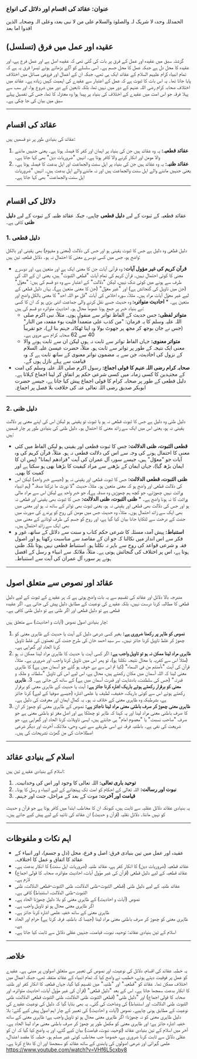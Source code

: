 ### عنوان: عقائد کی اقسام اور دلائل کی انواع

الحمدللہ وحدہ لا شریک لہ والصلوۃ والسلام علی من لا نبی بعدہ وعلی الہ وصحابہ الذین افدوا اما بعد

## عقیدہ اور عمل میں فرق (تسلسل)

گزشتہ سبق میں عقیدہ اور عمل کے فرق پر بات کی گئی تھی کہ عقیدہ اصل ہے اور عمل فرع ہے، اور عقیدہ کا محل دل ہے جبکہ عمل کا محل جسم ہے۔ اسی سلسلے کو آگے بڑھاتے ہوئے تیسرا فرق یہ ہے کہ تمام انبیاء کرام علیہم السلام کے عقائد ایک ہی تھے، جبکہ ان کے اعمال اور فروعی مسائل میں اختلاف پایا جاتا تھا۔ یہ اس بات کا ثبوت ہے کہ عمل کے اعتبار سے عقیدے کی اہمیت کہیں زیادہ ہے۔ عقائد میں اختلاف صحابہ کرام رضی اللہ عنہم کے دور میں نہیں تھا، بلکہ تابعین کے دور میں شروع ہوا، اور سب سے پہلا فرقہ جو اس امت میں عقیدے کے اختلاف کی بنیاد پر پیدا ہوا وہ معتزلہ کا تھا، جس کی تفصیل پہلے سبق میں بیان کی جا چکی ہے۔

---

## عقائد کی اقسام

عقائد کی بنیادی طور پر دو قسمیں ہیں:
1.  **عقائد قطعیہ:** یہ وہ عقائد ہیں جن کی بنیاد پر ایمان اور کفر کا فیصلہ ہوتا ہے۔ یعنی جنہیں ماننے والا مومن اور انکار کرنے والا کافر ہوتا ہے۔ انہیں "ضروریات دین" بھی کہا جاتا ہے۔
2.  **عقائد ظنیہ:** یہ وہ عقائد ہیں جن کی بنیاد پر اہل سنت والجماعت اور اہل بدعت کا فیصلہ ہوتا ہے۔ یعنی جنہیں ماننے والے اہل سنت والجماعت ہیں اور نہ ماننے والے اہل بدعت ہیں۔ انہیں "ضروریات اہل سنت والجماعت" بھی کہا جاتا ہے۔

---

## دلائل کی اقسام

عقائد قطعیہ کے ثبوت کے لیے **دلیل قطعی** چاہیے، جبکہ عقائد ظنیہ کے ثبوت کے لیے **دلیل ظنی** کافی ہے۔

### 1. دلیل قطعی

دلیل قطعی وہ دلیل ہے جس کا ثبوت یقینی ہو اور جس کی دلالت (معنی و مفہوم) بھی یقینی اور بالکل واضح ہو، جس میں کسی دوسرے معنی کا احتمال نہ ہو۔ دلائل قطعیہ تین ہیں:
* **قرآن کریم کی غیر مؤول آیات:** وہ قرآنی آیات جن کا معنی ایک ہے اور متعین ہے، اور دوسرے معنی کا کوئی احتمال نہیں۔ قرآن کریم کی تمام آیات "قطعی الثبوت" ہیں، یعنی ان کے اللہ کی طرف سے ہونے میں کوئی شک نہیں، لیکن "دلالت" کے اعتبار سے وہ دو قسم کی ہیں: "معوّل" (جن میں تاویل کی گنجائش ہے) اور "غیر معوّل" (جن کا معنی متعین ہے)۔ یہاں دلیل قطعی کے لیے غیر معوّل آیات مراد ہیں۔ مثلاً، سورہ اخلاص کی آیات "قل ھو اللہ احد" کا معنی بالکل واضح اور متعین ہے۔ * **احادیث متواترہ:** وہ حدیث جسے نقل کرنے والی جماعت اتنی بڑی ہو کہ ان کا کسی بے بنیاد خبر پر جمع ہونا عموماً محال ہو۔ احادیث متواترہ دو قسم کی ہیں:
    * **متواتر لفظی:** جس حدیث کے الفاظ تواتر سے منقول ہوں۔ مثلاً، نبی اکرم صلی اللہ علیہ وسلم کا یہ فرمان: "من کذب علی متعمداً فلیت بوء مقعدہ من النار" (جس نے جان بوجھ کر مجھ پر جھوٹ بولا وہ اپنا ٹھکانہ جہنم بنا لے)، جو تقریباً 40 سے 62 صحابہ کرام سے مروی ہے۔
    * **متواتر معنوی:** جہاں الفاظ تواتر سے ثابت نہ ہوں لیکن ان سے ثابت ہونے والا معنی ایک نتیجہ کے طور پر تواتر سے ثابت ہو۔ مثلاً، حضرت عیسیٰ علیہ السلام کے نزول کی احادیث، جن سے یہ مضمون تواتر معنوی کے ساتھ ثابت ہے کہ وہ قیامت سے پہلے نازل ہوں گے۔
* **صحابہ کرام رضی اللہ عنہم کا قولی اجماع:** رسول اکرم صلی اللہ علیہ وسلم کی امت کے مجتہدین کا کسی زمانہ میں کسی شرعی حکم پر اتفاق کر لینا اجماع کہلاتا ہے۔ دلیل قطعی کے طور پر صحابہ کرام کا قولی اجماع پیش کیا جاتا ہے، جیسے حضرت ابوبکر صدیق رضی اللہ تعالی عنہ کی خلافت بلا فصل پر اجماع۔

---

### 2. دلیل ظنی

دلیل ظنی وہ دلیل ہے جس کا ثبوت قطعی نہ ہو یا ثبوت تو یقینی ہو لیکن اس کی اپنے معنی پر دلالت یقینی نہ ہو، یعنی اس میں ایک سے زائد معنی کا احتمال ہو۔ دلیل ظنی کی بنیادی طور پر چار قسمیں ہیں:
* **قطعی الثبوت، ظنی الدلالت:** جس کا ثبوت قطعی اور یقینی ہو لیکن الفاظ میں کئی معنی کا احتمال ہونے کی وجہ سے اس کی دلالت قطعی نہ ہو۔ مثلاً، قرآن کریم کی وہ آیات جو "معوّل" ہیں، جیسے سورہ آل عمران کی آیت "فزادھم ایمانا" (پس ان کا ایمان بڑھ گیا)، جہاں ایمان کے بڑھنے سے مراد کیفیت کا بڑھنا بھی ہو سکتا ہے اور کمیت کا بھی۔
* **ظنی الثبوت، قطعی الدلالت:** جس کا ثبوت قطعی اور یقینی نہ ہو (جیسے خبر واحد) لیکن اس کی دلالت قطعی اور واضح ہو کہ معنی متعین ہو۔ مثلاً، حدیث "لا نورث ما ترکنا صدقہ" (ہم انبیاء وراثت نہیں چھوڑتے، جو کچھ ہم چھوڑیں وہ صدقہ ہے)، جو خبر واحد ہے لیکن اس سے مراد مالی وراثت کا نہ ہونا واضح ہے۔ * **ظنی الثبوت، ظنی الدلالت:** جس کا ثبوت بھی یقینی اور قطعی نہ ہو اور جس کی دلالت بھی قطعی اور یقینی نہ ہو، یعنی ثبوت بھی تواتر کے ساتھ نہ ہو اور معنی میں بھی ایک سے زائد احتمال ہوں۔ مثلاً، وہ حدیث جس میں مومن کی روح کو پرندے کی صورت میں جنت کے درخت سے لٹکایا جانا بیان کیا گیا ہے، اور روح کو جسم کی طرف لوٹانے کے معنی میں بھی ایک سے زائد احتمال ہیں۔
* **استنباط:** پیش آمدہ مسئلہ کا شرعی حکم کتاب و سنت سے دلائل کے ساتھ، غور و فکر سے اس انداز میں نکالنا کہ جو ان کے مقاصد سے مناسبت رکھتا ہو اور اصول فقہ و شرعی قواعد کی روح سے باہر نہ نکلتا ہو۔ استنباط قطعی نہیں ہوتا بلکہ ظنی ہوتا ہے، اس پر اختلاف کی گنجائش ہوتی ہے۔ مثلاً، ملائکہ سے انبیاء و رسل کے افضل ہونے پر سورہ آل عمران کی آیت سے استنباط۔

---

## عقائد اور نصوص سے متعلق اصول

مندرجہ بالا دلائل اور عقائد کی تقسیم سے یہ بات واضح ہوتی ہے کہ ہر عقیدے کے ثبوت کے لیے دلیل قطعی کا مطالبہ کرنا درست نہیں، بلکہ عقیدے کی نوعیت کے مطابق دلیل پیش کی جاتی ہے۔ اگر عقیدہ قطعی ہے تو دلیل قطعی اور اگر ظنی ہے تو دلیل ظنی کافی ہے۔

چار بنیادی اصول نصوص (آیات و احادیث) سے متعلق ہیں:

1.  **نصوص کو ظاہر پر رکھنا ضروری ہے:** بغیر کسی شرعی دلیل کے آیت یا حدیث کے ظاہری معنی کو چھوڑ کر غلط تاویل کرنا جائز نہیں۔ سر سید احمد خان کی طرح جنت کی نعمتوں کی غلط تاویل کرنا الحاد اور گمراہی ہے۔
2.  **ظاہری مراد لینا ممکن نہ ہو تو تاویل واجب ہے:** اگر کسی آیت یا حدیث کا ظاہری مراد لینا ممکن نہ ہو (مثلاً اس سے کفریہ یا محال نتیجہ نکلتا ہو)، تو پھر اس میں تاویل کرنا واجب اور ضروری ہے۔ مثلاً، قرآن کی آیت "ءأمنتم من فی السماء" (کیا تم اس سے بے خوف ہو گئے جو آسمان میں ہے) کا ظاہری معنی لینا کہ اللہ آسمان میں مکان رکھتے ہیں، محال ہے، اس لیے اس کی تاویل "سلطانہ و ملکہ و قدرتہ" (جس کی سلطنت، بادشاہت اور قدرت آسمان میں ہے) کے ساتھ کی جاتی ہے۔ 3.  **ظاہری معنی کو برقرار رکھتے ہوئے باریک اشارہ کرنا جائز ہے:** آیت یا حدیث کے ظاہری معنی کو برقرار رکھتے ہوئے اس سے کوئی باریک، خفیف، لطیف یا علمی اشارہ (جیسے صوفیا کے لیے) کرنا جائز ہے، بشرطیکہ وہ ظاہری معنی کے خلاف نہ ہو۔ یہ کمالِ ایمان اور معرفت کی دلیل ہے۔
4.  **ظاہری معنی چھوڑ کر صرف باطنی معنی مراد لینا ناجائز ہے:** نصوص کے ظاہری معنی کو چھوڑ کر ان کا صرف باطنی معنی مراد لینا اور یہ کہنا کہ ظاہر تو چھلکا ہے اور اصل مغز تو باطنی معنی ہے جو صرف "صاحب نسبت" یا "معصوم امام" ہی جانتے ہیں، ایسی تاویلات کرنا الحاد اور گمراہی ہے، جو شریعت کی نفی ہے۔ باطنیہ فرقہ نے اسی طریقے سے نبی، وحی، ملائکہ، آخرت اور دیگر شرعی اصطلاحات کی من گھڑت تشریحات کی ہیں۔

---

## اسلام کے بنیادی عقائد

اسلام کے بنیادی عقیدے تین ہیں:
1.  **توحید باری تعالی:** اللہ تعالی کا وجود اور اس کی وحدانیت۔
2.  **نبوت اور رسالت:** اللہ تعالی کے احکام کو امت تک پہنچانے کے لیے انبیاء و رسل کا ہونا۔
3.  **قیامت اور آخرت:** موت کے بعد کے مراحل، جنت اور جہنم۔

یہ بنیادی عقائد دلائل عقلیہ سے ثابت ہیں، کیونکہ ان کا مخاطب ابتدا میں کافر ہوتا ہے جو قرآن و حدیث کو نہیں مانتا۔ دلائل نقلیہ (قرآن و حدیث) ان عقائد کی تائید کے لیے پیش کیے جاتے ہیں۔

---

## اہم نکات و ملفوظات

* عقیدہ اور عمل میں تین بنیادی فرق: اصل و فرع، محل (دل و جسم)، اور انبیاء کے عقائد کا اتفاق و عمل کا اختلاف۔
* عقائد قطعیہ (ضروریات دین) کا انکار کفر ہے، عقائد ظنیہ (ضروریات اہل سنت) کا انکار بدعت ہے۔
* عقائد قطعیہ کے لیے دلیل قطعی (قرآن کی غیر مؤول آیات، احادیث متواترہ، صحابہ کا قولی اجماع) لازم ہے۔
* عقائد ظنیہ کے لیے دلیل ظنی (قطعی الثبوت-ظنی الدلالت، ظنی الثبوت-قطعی الدلالت، ظنی الثبوت-ظنی الدلالت، استنباط) کافی ہے۔
* نصوص (آیات و احادیث) کے ظاہری معنی کو بلا دلیل چھوڑنا الحاد ہے۔
* اگر ظاہری معنی محال ہو تو تاویل واجب ہے۔
* ظاہری معنی کے ساتھ خفیہ علمی اشارہ کرنا جائز ہے۔
* ظاہری معنی کو چھوڑ کر صرف باطنی معنی مراد لینا (جیسا کہ باطنیہ فرقہ کرتا ہے) حرام اور الحاد ہے۔
* اسلام کے تین بنیادی عقائد: توحید، نبوت، قیامت، جنہیں عقلی دلائل سے ثابت کیا جاتا ہے۔

---

## خلاصہ

یہ خطبہ عقائد کی اقسام، دلائل کی نوعیت، اور نصوص کی تعبیر سے متعلق اصولوں پر مبنی ہے۔ عقیدے کو عمل پر فوقیت دیتے ہوئے، خطیب نے واضح کیا کہ تمام انبیاء کے عقائد متفقہ تھے، جبکہ اعمال میں اختلاف ممکن تھا۔ عقائد کو "قطعیہ" اور "ظنیہ" میں تقسیم کیا گیا، جہاں قطعیہ کا انکار کفر اور ظنیہ کا انکار بدعت سمجھا جاتا ہے۔ اس کے بعد "دلیل قطعی" (قرآن کی غیر مؤول آیات، احادیث متواترہ، اور صحابہ کا قولی اجماع) اور "دلیل ظنی" (قطعی الثبوت ظنی الدلالت، ظنی الثبوت قطعی الدلالت، ظنی الثبوت ظنی الدلالت، اور استنباط) کی وضاحت کی گئی۔ یہ بھی بتایا گیا کہ دلیل کی نوعیت عقیدے کی نوعیت کے مطابق ہونی چاہیے۔ نصوص (آیات و احادیث) کی تعبیر کے چار اہم اصول پیش کیے گئے: بلا دلیل ظاہری معنی کو نہ چھوڑنا؛ اگر ظاہری معنی محال ہو تو تاویل واجب ہے؛ ظاہری معنی کے ساتھ خفیہ اشارہ جائز ہے؛ اور ظاہری معنی کو مکمل طور پر چھوڑ کر صرف باطنی معنی مراد لینا الحاد ہے۔ آخر میں اسلام کے تین بنیادی عقائد (توحید، نبوت، قیامت) بیان کیے گئے، اور یہ واضح کیا گیا کہ ان کو عقلی دلائل سے ثابت کرنا ضروری ہے، خصوصاً جب مخاطب کوئی غیر مسلم ہو۔ خطبہ کا مقصد اعتدال، علمی گہرائی اور شرعی اصولوں کی پابندی کے ساتھ عقائد کو سمجھنا اور ان کا دفاع کرنا ہے۔
https://www.youtube.com/watch?v=VHf6L5cxby8